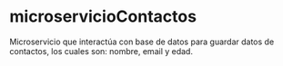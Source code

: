 # microservicioContactos
Microservicio que interactúa con base de datos para guardar datos de contactos, los cuales son: nombre, email y edad.
